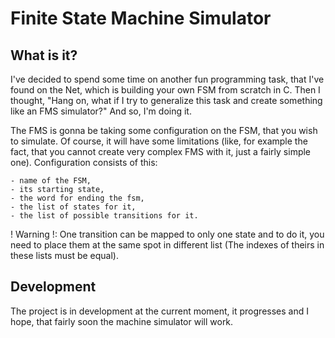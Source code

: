 # Finite State Machine Simulator

## What is it?

I've decided to spend some time on another fun programming task, that I've found on the Net, which is building your own FSM from scratch in C.
Then I thought, "Hang on, what if I try to generalize this task and create something like an FMS simulator?"
And so, I'm doing it.

The FMS is gonna be taking some configuration on the FSM, that you wish to simulate.
Of course, it will have some limitations (like, for example the fact, that you cannot create very complex FMS with it, just a fairly simple one).
Configuration consists of this:

    - name of the FSM,
    - its starting state,
    - the word for ending the fsm,
    - the list of states for it,
    - the list of possible transitions for it.

! Warning !: One transition can be mapped to only one state and to do it, you need to place them at the same spot in different list
(The indexes of theirs in these lists must be equal).

## Development

The project is in development at the current moment, it progresses and I hope, that fairly soon the machine simulator
will work.
